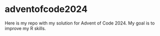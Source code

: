 # adventofcode2024

Here is my repo with my solution for Advent of Code 2024. 
My goal is to improve my R skills. 
